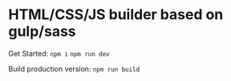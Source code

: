 # HTML/CSS/JS builder based on gulp/sass

Get Started:
```npm i```
```npm run dev```

Build production version:
```npm run build```